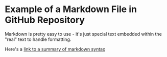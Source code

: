 # Example of a Markdown File in GitHub Repository

Markdown is pretty easy to use - it's just special text embedded within the "real" text to handle formatting.

Here's a [link to a summary of markdown syntax](https://github.com/adam-p/markdown-here/wiki/Markdown-Cheatsheet)
